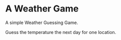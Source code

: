 # A Weather Game

A simple Weather Guessing Game.
   
   Guess the temperature the next day for one location.
   
   